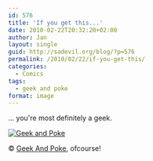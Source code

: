 ```yaml
---
id: 576
title: 'If you get this...'
date: 2010-02-22T20:32:20+02:00
author: Jan
layout: single
guid: http://sadevil.org/blog/?p=576
permalink: /2010/02/22/if-you-get-this/
categories:
  - Comics
tags:
  - geek and poke
format: image
---
```

... you're most definitely a geek.

[![Geek and Poke](/assets/images/2010/02/6a00d8341d3df553ef0120a8b86eae970b-me.jpg "Geek and Poke")](http://geekandpoke.typepad.com/geekandpoke/2010/02/the-geek-joke-of-the-week.html) 
  
&copy; [Geek And Poke](http://geekandpoke.typepad.com), ofcourse!